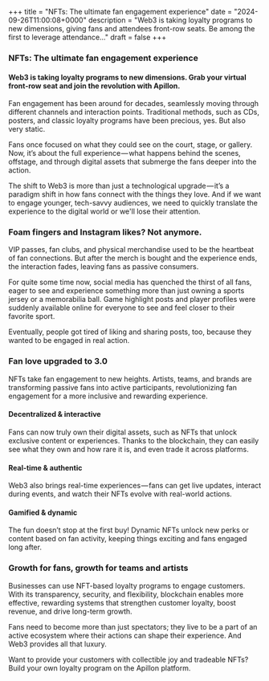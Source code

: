 +++
title = "NFTs: The ultimate fan engagement experience"
date = "2024-09-26T11:00:08+0000"
description = "Web3 is taking loyalty programs to new dimensions, giving fans and attendees front-row seats. Be among the first to leverage attendance…"
draft = false
+++

### NFTs: The ultimate fan engagement experience


#### Web3 is taking loyalty programs to new dimensions. Grab your virtual front-row seat and join the revolution with Apillon.


Fan engagement has been around for decades, seamlessly moving through different channels and interaction points. Traditional methods, such as CDs, posters, and classic loyalty programs have been precious, yes. But also very static.


Fans once focused on what they could see on the court, stage, or gallery. Now, it’s about the full experience — what happens behind the scenes, offstage, and through digital assets that submerge the fans deeper into the action.


The shift to Web3 is more than just a technological upgrade — it’s a paradigm shift in how fans connect with the things they love. And if we want to engage younger, tech-savvy audiences, we need to quickly translate the experience to the digital world or we'll lose their attention.


### Foam fingers and Instagram likes? Not anymore.


VIP passes, fan clubs, and physical merchandise used to be the heartbeat of fan connections. But after the merch is bought and the experience ends, the interaction fades, leaving fans as passive consumers.


For quite some time now, social media has quenched the thirst of all fans, eager to see and experience something more than just owning a sports jersey or a memorabilia ball. Game highlight posts and player profiles were suddenly available online for everyone to see and feel closer to their favorite sport.


Eventually, people got tired of liking and sharing posts, too, because they wanted to be engaged in real action.


### Fan love upgraded to 3.0


NFTs take fan engagement to new heights. Artists, teams, and brands are transforming passive fans into active participants, revolutionizing fan engagement for a more inclusive and rewarding experience.


#### Decentralized & interactive


Fans can now truly own their digital assets, such as NFTs that unlock exclusive content or experiences. Thanks to the blockchain, they can easily see what they own and how rare it is, and even trade it across platforms.


#### Real-time & authentic


Web3 also brings real-time experiences — fans can get live updates, interact during events, and watch their NFTs evolve with real-world actions.


#### Gamified & dynamic


The fun doesn’t stop at the first buy! Dynamic NFTs unlock new perks or content based on fan activity, keeping things exciting and fans engaged long after.


### Growth for fans, growth for teams and artists


Businesses can use NFT-based loyalty programs to engage customers. With its transparency, security, and flexibility, blockchain enables more effective, rewarding systems that strengthen customer loyalty, boost revenue, and drive long-term growth.


Fans need to become more than just spectators; they live to be a part of an active ecosystem where their actions can shape their experience. And Web3 provides all that luxury.


Want to provide your customers with collectible joy and tradeable NFTs? Build your own loyalty program on the Apillon platform.
